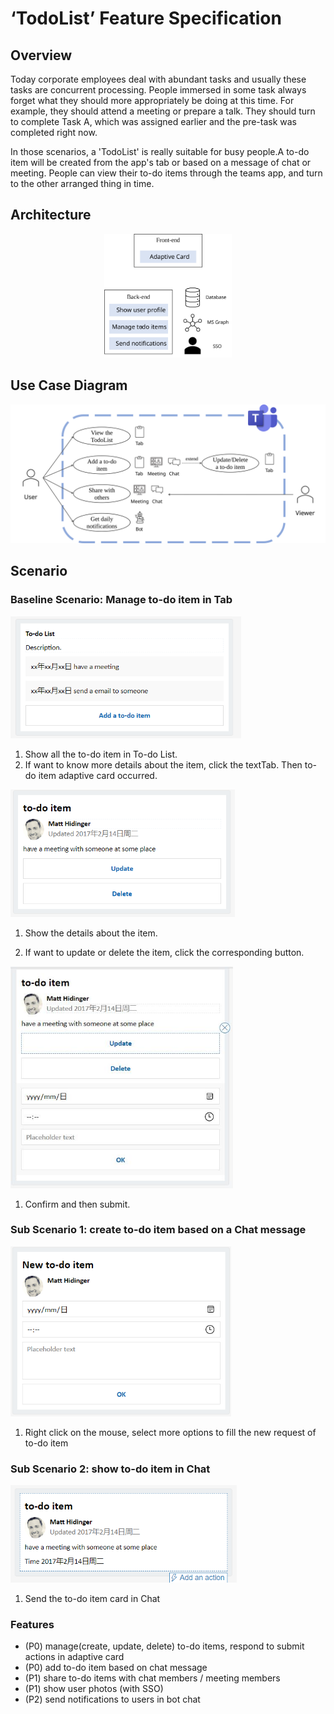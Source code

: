 # ‘TodoList’ Feature Specification

## Overview 

Today corporate employees deal with abundant tasks and usually these tasks are concurrent processing. People immersed in some task always forget what they should more appropriately be doing at this time. For example, they should attend a meeting or prepare a talk. They should turn to complete Task A, which was assigned earlier and the pre-task was completed right now.

In those scenarios, a 'TodoList' is really suitable for busy people.A to-do item will be created from the app's tab or based on a message of chat or meeting. People can view their to-do items through the teams app, and turn to the other arranged thing in time.

## Architecture

<center><img src=".\images\architecture.svg" alt="Art" style="zoom:20%;" /></center>

## Use Case Diagram

<center><img src=".\images\UseCaseDiagram.svg" alt="UseCaseDiagram" style="zoom:80%;" /></center>

## Scenario

### Baseline Scenario: Manage to-do item in Tab

<img src=".\images\todoList.PNG" alt="to-do-list" style="zoom: 67%;" />

1. Show all the to-do item in To-do List.
2. If want to know more details about the item, click the textTab. Then to-do item adaptive card occurred.

<img src=".\images\todoItem.PNG" alt="todoItem" style="zoom:67%;" />

1. Show the details about the item.

2. If want to update or delete the item, click the corresponding button.

<img src=".\images\updateTodoItem.PNG" alt="img" style="zoom:67%;" />

1. Confirm and then submit.

### Sub Scenario 1: create to-do item based on a Chat message

<img src=".\images\newTodoItem.PNG" alt="newTodoItem" style="zoom:67%;" />

1. Right click on the mouse, select more options to fill the new request of to-do item

### Sub Scenario 2: show to-do item in Chat

<img src=".\images\showTodoItem.PNG" alt="showTodoItem" style="zoom:67%;" />

1. Send the to-do item card in Chat

### Features

* (P0) manage(create, update, delete) to-do items, respond to submit actions in adaptive card
* (P0) add to-do item based on chat message
* (P1) share to-do items with chat members / meeting members
* (P1) show user photos (with SSO)
* (P2) send notifications to users in bot chat